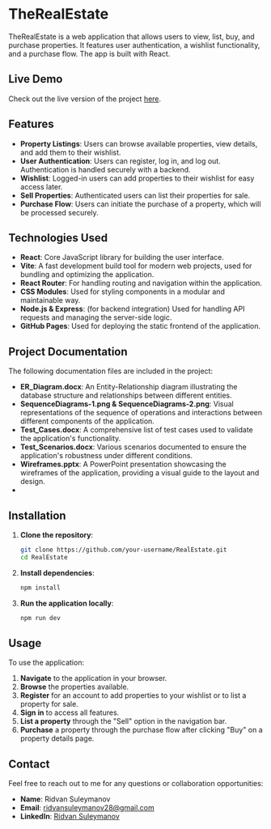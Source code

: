 # TheRealEstate
TheRealEstate is a web application that allows users to view, list, buy, and purchase properties. It features user authentication, a wishlist functionality, and a purchase flow. The app is built with React.

## Live Demo
Check out the live version of the project [here](https://ridvan2002.github.io/PropertyListings).

## Features
- **Property Listings**: Users can browse available properties, view details, and add them to their wishlist.
- **User Authentication**: Users can register, log in, and log out. Authentication is handled securely with a backend.
- **Wishlist**: Logged-in users can add properties to their wishlist for easy access later.
- **Sell Properties**: Authenticated users can list their properties for sale.
- **Purchase Flow**: Users can initiate the purchase of a property, which will be processed securely.

## Technologies Used
- **React**: Core JavaScript library for building the user interface.
- **Vite**: A fast development build tool for modern web projects, used for bundling and optimizing the application.
- **React Router**: For handling routing and navigation within the application.
- **CSS Modules**: Used for styling components in a modular and maintainable way.
- **Node.js & Express**: (for backend integration) Used for handling API requests and managing the server-side logic.
- **GitHub Pages**: Used for deploying the static frontend of the application.

## Project Documentation
The following documentation files are included in the project:

- **ER_Diagram.docx**: An Entity-Relationship diagram illustrating the database structure and relationships between different entities.
- **SequenceDiagrams-1.png & SequenceDiagrams-2.png**: Visual representations of the sequence of operations and interactions between different components of the application.
- **Test_Cases.docx**: A comprehensive list of test cases used to validate the application's functionality.
- **Test_Scenarios.docx**: Various scenarios documented to ensure the application's robustness under different conditions.
- **Wireframes.pptx**: A PowerPoint presentation showcasing the wireframes of the application, providing a visual guide to the layout and design.
- 

## Installation

1. **Clone the repository**:
    ```bash
    git clone https://github.com/your-username/RealEstate.git
    cd RealEstate
    ```

2. **Install dependencies**:
    ```bash
    npm install
    ```

3. **Run the application locally**:
    ```bash
    npm run dev
    ```

## Usage
To use the application:

1. **Navigate** to the application in your browser.
2. **Browse** the properties available.
3. **Register** for an account to add properties to your wishlist or to list a property for sale.
4. **Sign in** to access all features.
5. **List a property** through the "Sell" option in the navigation bar.
6. **Purchase** a property through the purchase flow after clicking "Buy" on a property details page.

## Contact
Feel free to reach out to me for any questions or collaboration opportunities:

- **Name**: Ridvan Suleymanov
- **Email**: [ridvansuleymanov28@gmail.com](mailto:ridvansuleymanov28@gmail.com)
- **LinkedIn**: [Ridvan Suleymanov](https://www.linkedin.com/in/ridvan-suleymanov-profile/)


